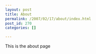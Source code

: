 ```yaml
---
layout: post
title: About
permalink: /2007/02/17/about/index.html
post_id: 270
categories: []

---
```


 This is the about page

